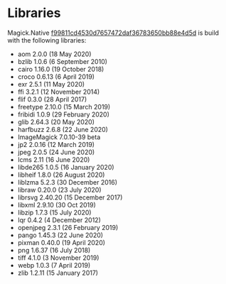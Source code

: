 # Libraries
Magick.Native [f99811cd4530d7657472daf36783650bb88e4d5d](https://github.com/dlemstra/Magick.Native/commit/f99811cd4530d7657472daf36783650bb88e4d5d) is build with the following libraries:

- aom 2.0.0 (18 May 2020)
- bzlib 1.0.6 (6 September 2010)
- cairo 1.16.0 (19 October 2018)
- croco 0.6.13 (6 April 2019)
- exr 2.5.1 (11 May 2020)
- ffi 3.2.1 (12 November 2014)
- flif 0.3.0 (28 April 2017)
- freetype 2.10.0 (15 March 2019)
- fribidi 1.0.9 (29 February 2020)
- glib 2.64.3 (20 May 2020)
- harfbuzz 2.6.8 (22 June 2020)
- ImageMagick 7.0.10-39 beta
- jp2 2.0.16 (12 March 2019)
- jpeg 2.0.5 (24 June 2020)
- lcms 2.11 (16 June 2020)
- libde265 1.0.5 (16 January 2020)
- libheif 1.8.0 (26 August 2020)
- liblzma 5.2.3 (30 December 2016)
- libraw 0.20.0 (23 July 2020)
- librsvg 2.40.20 (15 December 2017)
- libxml 2.9.10 (30 Oct 2019)
- libzip 1.7.3 (15 July 2020)
- lqr 0.4.2 (4 December 2012)
- openjpeg 2.3.1 (26 February 2019)
- pango 1.45.3 (22 June 2020)
- pixman 0.40.0 (19 April 2020)
- png 1.6.37 (16 July 2018)
- tiff 4.1.0 (3 November 2019)
- webp 1.0.3 (7 April 2019)
- zlib 1.2.11 (15 January 2017)
